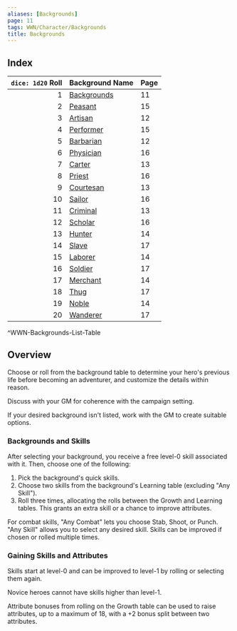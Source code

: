 ```yaml
---
aliases: [Backgrounds]
page: 11
tags: WWN/Character/Backgrounds
title: Backgrounds
---
```


## Index

| `dice: 1d20` Roll | Background Name                                                             | Page |
|------------------:|-----------------------------------------------------------------------------|------|
|                 1 | [Backgrounds](Compendium/WWN/Character-Creation/Backgrounds/Backgrounds.md) | 11   |
|                 2 | [Peasant](Compendium/WWN/Character-Creation/Backgrounds/Peasant-wwn.md)     | 15   |
|                 3 | [Artisan](Compendium/WWN/Character-Creation/Backgrounds/Artisan-wwn.md)     | 12   |
|                 4 | [Performer](Compendium/WWN/Character-Creation/Backgrounds/Performer-wwn.md) | 15   |
|                 5 | [Barbarian](Compendium/WWN/Character-Creation/Backgrounds/Barbarian-wwn.md) | 12   |
|                 6 | [Physician](Compendium/WWN/Character-Creation/Backgrounds/Physician-wwn.md) | 16   |
|                 7 | [Carter](Compendium/WWN/Character-Creation/Backgrounds/Carter-wwn.md)       | 13   |
|                 8 | [Priest](Compendium/WWN/Character-Creation/Backgrounds/Priest-wwn.md)       | 16   |
|                 9 | [Courtesan](Compendium/WWN/Character-Creation/Backgrounds/Courtesan-wwn.md) | 13   |
|                10 | [Sailor](Compendium/WWN/Character-Creation/Backgrounds/Sailor-wwn.md)       | 16   |
|                11 | [Criminal](Compendium/WWN/Character-Creation/Backgrounds/Criminal-wwn.md)   | 13   |
|                12 | [Scholar](Compendium/WWN/Character-Creation/Backgrounds/Scholar-wwn.md)     | 16   |
|                13 | [Hunter](Compendium/WWN/Character-Creation/Backgrounds/Hunter-wwn.md)       | 14   |
|                14 | [Slave](Compendium/WWN/Character-Creation/Backgrounds/Slave-wwn.md)         | 17   |
|                15 | [Laborer](Compendium/WWN/Character-Creation/Backgrounds/Laborer-wwn.md)     | 14   |
|                16 | [Soldier](Compendium/WWN/Character-Creation/Backgrounds/Soldier-wwn.md)     | 17   |
|                17 | [Merchant](Compendium/WWN/Character-Creation/Backgrounds/Merchant-wwn.md)   | 14   |
|                18 | [Thug](Compendium/WWN/Character-Creation/Backgrounds/Thug-wwn.md)           | 17   |
|                19 | [Noble](Compendium/WWN/Character-Creation/Backgrounds/Noble-wwn.md)         | 14   |
|                20 | [Wanderer](Compendium/WWN/Character-Creation/Backgrounds/Wanderer-wwn.md)   | 17   |
^WWN-Backgrounds-List-Table


## Overview

Choose or roll from the background table to determine your hero's previous life before becoming an adventurer, and customize the details within reason. 

Discuss with your GM for coherence with the campaign setting. 

If your desired background isn't listed, work with the GM to create suitable options.

### Backgrounds and Skills

After selecting your background, you receive a free level-0 skill associated with it. Then, choose one of the following:

1. Pick the background's quick skills.
2. Choose two skills from the background's Learning table (excluding "Any Skill").
3. Roll three times, allocating the rolls between the Growth and Learning tables. This grants an extra skill or a chance to improve attributes.

For combat skills, "Any Combat" lets you choose Stab, Shoot, or Punch. "Any Skill" allows you to select any desired skill. Skills can be improved if chosen or rolled multiple times.

### Gaining Skills and Attributes

Skills start at level-0 and can be improved to level-1 by rolling or selecting them again. 

Novice heroes cannot have skills higher than level-1. 

Attribute bonuses from rolling on the Growth table can be used to raise attributes, up to a maximum of 18, with a +2 bonus split between two attributes.
